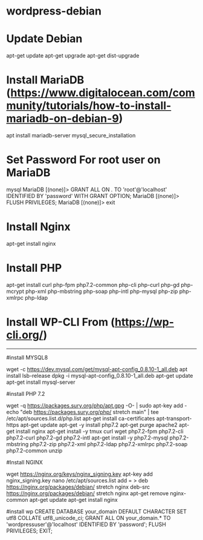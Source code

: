 # wordpress-debian


# Update Debian
apt-get update
apt-get upgrade
apt-get dist-upgrade

# Install MariaDB (https://www.digitalocean.com/community/tutorials/how-to-install-mariadb-on-debian-9)
apt install mariadb-server
mysql_secure_installation

# Set Password For root user on MariaDB
mysql
MariaDB [(none)]> GRANT ALL ON *.* TO 'root'@'localhost' IDENTIFIED BY 'password' WITH GRANT OPTION;
MariaDB [(none)]> FLUSH PRIVILEGES;
MariaDB [(none)]> exit

# Install Nginx
apt-get install nginx

# Install PHP
apt-get install curl php-fpm php7.2-common php-cli php-curl php-gd php-mcrypt php-xml php-mbstring php-soap php-intl php-mysql php-zip php-xmlrpc php-ldap

# Install WP-CLI From (https://wp-cli.org/)

------

#install MYSQL8

wget -c https://dev.mysql.com/get/mysql-apt-config_0.8.10-1_all.deb
apt install lsb-release
dpkg -i mysql-apt-config_0.8.10-1_all.deb
apt-get update
apt-get install mysql-server


#install PHP 7.2

wget -q https://packages.sury.org/php/apt.gpg -O- | sudo apt-key add -
echo "deb https://packages.sury.org/php/ stretch main" | tee /etc/apt/sources.list.d/php.list
apt-get install ca-certificates apt-transport-https
apt-get update
apt-get -y install php7.2
apt-get purge apache2
apt-get install nginx
apt-get install -y tmux curl wget php7.2-fpm php7.2-cli php7.2-curl php7.2-gd php7.2-intl 
apt-get install -y php7.2-mysql php7.2-mbstring php7.2-zip php7.2-xml php7.2-ldap php7.2-xmlrpc php7.2-soap php7.2-common unzip

#Install NGINX

wget https://nginx.org/keys/nginx_signing.key
apt-key add nginx_signing.key
nano /etc/apt/sources.list
add = > 
deb https://nginx.org/packages/debian/ stretch nginx
deb-src https://nginx.org/packages/debian/ stretch nginx
apt-get remove nginx-common
apt-get update
apt-get install nginx

#install wp
CREATE DATABASE your_domain DEFAULT CHARACTER SET utf8 COLLATE utf8_unicode_ci;
GRANT ALL ON your_domain.* TO 'wordpressuser'@'localhost' IDENTIFIED BY 'password';
FLUSH PRIVILEGES;
EXIT;




